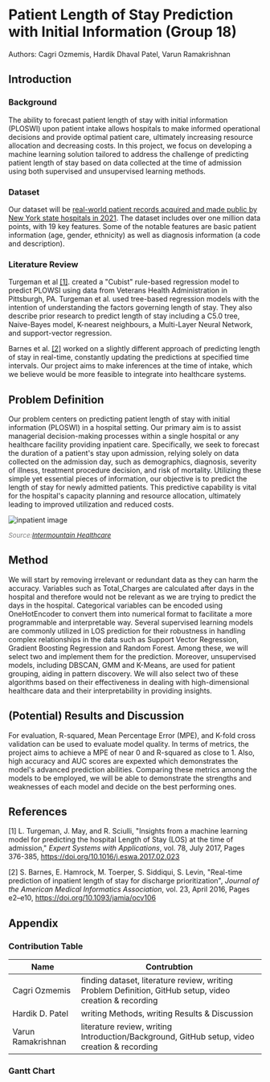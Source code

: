 # Patient Length of Stay Prediction with Initial Information (Group 18)

Authors: Cagri Ozmemis, Hardik Dhaval Patel, Varun Ramakrishnan

## Introduction

### Background

The ability to forecast patient length of stay with initial information (PLOSWI) upon patient intake allows hospitals to make informed operational decisions and provide optimal patient care,
ultimately increasing resource allocation and decreasing costs.
In this project, we focus on developing a machine learning solution tailored to address the challenge of predicting patient length of stay based on data collected at the time of admission using both supervised and unsupervised learning methods.

### Dataset

Our dataset will be [real-world patient records acquired and made public by New York state hospitals in 2021](https://data.world/johnsnowlabs/hospital-inpatient-treatment-discharges-2021).
The dataset includes over one million data points, with 19 key features.
Some of the notable features are basic patient information (age, gender, ethnicity) as well as diagnosis information (a code and description).


### Literature Review

Turgeman et al [[1]](#1). created a "Cubist" rule-based regression model to predict PLOWSI using data from Veterans Health Administration in Pittsburgh, PA.
Turgeman et al. used tree-based regression models with the intention of understanding the factors governing length of stay.
They also describe prior research to predict length of stay including a C5.0 tree, Naive-Bayes model, K-nearest neighbours, a Multi-Layer Neural Network, and support-vector regression.

Barnes et al. [[2]](#2) worked on a slightly different approach of predicting length of stay in real-time, constantly updating the predictions at specified time intervals.
Our project aims to make inferences at the time of intake, which we believe would be more feasible to integrate into healthcare systems.

## Problem Definition

Our problem centers on predicting patient length of stay with initial information (PLOSWI) in a hospital setting. Our primary aim is to assist managerial decision-making processes within a single hospital or any healthcare facility providing inpatient care. Specifically, we seek to forecast the duration of a patient's stay upon admission, relying solely on data collected on the admission day, such as demographics, diagnosis, severity of illness, treatment procedure decision, and risk of mortality. Utilizing these simple yet essential pieces of information, our objective is to predict the length of stay for newly admitted patients. This predictive capability is vital for the hospital's capacity planning and resource allocation, ultimately leading to improved utilization and reduced costs.

![inpatient image](https://intermountainhealthcare.org/-/media/images/images-sc9/medical-specialties/behavioral-health/hospital-patient-16x9.ashx?mw=500)

<span style="font-size:small; color:grey; font-style:italic;">Source:[Intermountain Healthcare](https://intermountainhealthcare.org/medical-specialties/behavioral-health/)</span>


## Method

We will start by removing irrelevant or redundant data as they can harm the accuracy. Variables such as Total_Charges are calculated after days in the hospital and therefore would not be relevant as we are trying to predict the days in the hospital. Categorical variables can be encoded using OneHotEncoder to convert them into numerical format to facilitate a more programmable and interpretable way. Several supervised learning models are commonly utilized in LOS prediction for their robustness in handling complex relationships in the data such as Support Vector Regression, Gradient Boosting Regression and Random Forest. Among these, we will select two and implement them for the prediction. Moreover, unsupervised models, including DBSCAN, GMM and K-Means, are used for patient grouping, aiding in pattern discovery. We will also select two of these algorithms based on their effectiveness in dealing with high-dimensional healthcare data and their interpretability in providing insights.

## (Potential) Results and Discussion

For evaluation, R-squared, Mean Percentage Error (MPE), and K-fold cross validation can be used to evaluate model quality. In terms of metrics, the project aims to achieve a MPE of near 0 and R-squared as close to 1. Also, high accuracy and AUC scores are expexted which demonstrates the model's advanced prediction abilities. Comparing these metrics among the models to be employed, we will be able to demonstrate the strengths and weaknesses of each model and decide on the best performing ones.

## References

<a id="1">[1]</a>
L. Turgeman, J. May, and R. Sciulli,
"Insights from a machine learning model for predicting the hospital Length of Stay (LOS) at the time of admission,"
*Expert Systems with Applications*,
vol. 78,
July 2017,
Pages 376-385,
https://doi.org/10.1016/j.eswa.2017.02.023


<a id="2">[2]</a>
S. Barnes, E. Hamrock, M. Toerper, S. Siddiqui, S. Levin,
"Real-time prediction of inpatient length of stay for discharge prioritization",
*Journal of the American Medical Informatics Association*,
vol. 23,
April 2016,
Pages e2–e10,
https://doi.org/10.1093/jamia/ocv106




## Appendix

### Contribution Table

| Name      | Contrubtion |
| ----------- | ----------- |
| Cagri Ozmemis      | finding dataset, literature review, writing Problem Definition, GitHub setup, video creation & recording       |
| Hardik D. Patel   | writing Methods, writing Results & Discussion        |
| Varun Ramakrishnan   | literature review, writing Introduction/Background,  GitHub setup, video creation & recording        |


### Gantt Chart

